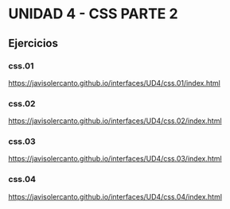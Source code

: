 # UNIDAD 4 - CSS PARTE 2

## Ejercicios

### css.01

https://javisolercanto.github.io/interfaces/UD4/css.01/index.html

### css.02

https://javisolercanto.github.io/interfaces/UD4/css.02/index.html

### css.03

https://javisolercanto.github.io/interfaces/UD4/css.03/index.html


### css.04

https://javisolercanto.github.io/interfaces/UD4/css.04/index.html
